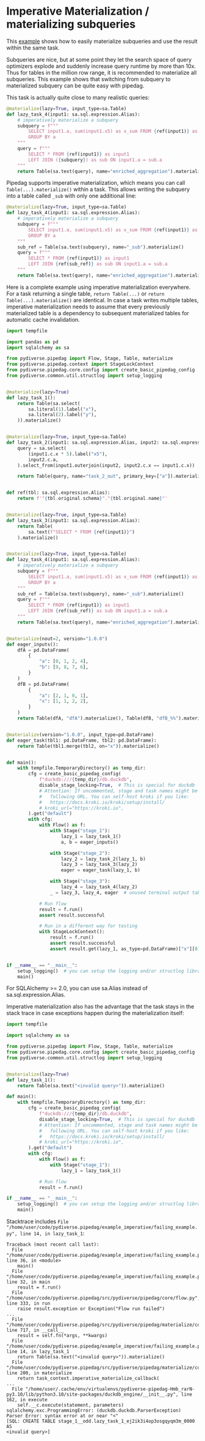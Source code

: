 # Imperative Materialization / materializing subqueries

This [example](../examples.md) shows how to easily materialize subqueries and use the result within the same task.

Subqueries are nice, but at some point they let the search space of query optimizers explode and suddenly increase
query runtime by more than 10x. Thus for tables in the million row range, it is recommended to materialize all
subqueries. This example shows that switching from subquery to materialized subquery can be quite easy with pipedag.

This task is actually quite close to many realistic queries:
```python
@materialize(lazy=True, input_type=sa.Table)
def lazy_task_4(input1: sa.sql.expression.Alias):
    # imperatively materialize a subquery
    subquery = f"""
        SELECT input1.a, sum(input1.x5) as x_sum FROM {ref(input1)} as input1
        GROUP BY a
    """
    query = f"""
        SELECT * FROM {ref(input1)} as input1
        LEFT JOIN ({subquery}) as sub ON input1.a = sub.a
    """
    return Table(sa.text(query), name="enriched_aggregation").materialize()
```

Pipedag supports imperative materialization, which means you can call `Table(...).materialize()` within a task.
This allows writing the subquery into a table called `_sub` with only one additional line:
```python
@materialize(lazy=True, input_type=sa.Table)
def lazy_task_4(input1: sa.sql.expression.Alias):
    # imperatively materialize a subquery
    subquery = f"""
        SELECT input1.a, sum(input1.x5) as x_sum FROM {ref(input1)} as input1
        GROUP BY a
    """
    sub_ref = Table(sa.text(subquery), name="_sub").materialize()
    query = f"""
        SELECT * FROM {ref(input1)} as input1
        LEFT JOIN {ref(sub_ref)} as sub ON input1.a = sub.a
    """
    return Table(sa.text(query), name="enriched_aggregation").materialize()
```

Here is a complete example using imperative materialization everywhere. For a task returning a single table,
`return Table(...)` or `return Table(...).materialize()` are identical. In case a task writes multiple tables,
imperative materialization needs to assume that every previously materialized table is a dependency to subsequent
materialized tables for automatic cache invalidation.

```python
import tempfile

import pandas as pd
import sqlalchemy as sa

from pydiverse.pipedag import Flow, Stage, Table, materialize
from pydiverse.pipedag.context import StageLockContext
from pydiverse.pipedag.core.config import create_basic_pipedag_config
from pydiverse.common.util.structlog import setup_logging


@materialize(lazy=True)
def lazy_task_1():
    return Table(sa.select(
        sa.literal(1).label("x"),
        sa.literal(2).label("y"),
    )).materialize()


@materialize(lazy=True, input_type=sa.Table)
def lazy_task_2(input1: sa.sql.expression.Alias, input2: sa.sql.expression.Alias):
    query = sa.select(
        (input1.c.x * 5).label("x5"),
        input2.c.a,
    ).select_from(input1.outerjoin(input2, input2.c.x == input1.c.x))

    return Table(query, name="task_2_out", primary_key=["a"]).materialize()


def ref(tbl: sa.sql.expression.Alias):
    return f'"{tbl.original.schema}"."{tbl.original.name}"'


@materialize(lazy=True, input_type=sa.Table)
def lazy_task_3(input1: sa.sql.expression.Alias):
    return Table(
        sa.text(f"SELECT * FROM {ref(input1)}")
    ).materialize()


@materialize(lazy=True, input_type=sa.Table)
def lazy_task_4(input1: sa.sql.expression.Alias):
    # imperatively materialize a subquery
    subquery = f"""
        SELECT input1.a, sum(input1.x5) as x_sum FROM {ref(input1)} as input1
        GROUP BY a
    """
    sub_ref = Table(sa.text(subquery), name="_sub").materialize()
    query = f"""
        SELECT * FROM {ref(input1)} as input1
        LEFT JOIN {ref(sub_ref)} as sub ON input1.a = sub.a
    """
    return Table(sa.text(query), name="enriched_aggregation").materialize()


@materialize(nout=2, version="1.0.0")
def eager_inputs():
    dfA = pd.DataFrame(
        {
            "a": [0, 1, 2, 4],
            "b": [9, 8, 7, 6],
        }
    )
    dfB = pd.DataFrame(
        {
            "a": [2, 1, 0, 1],
            "x": [1, 1, 2, 2],
        }
    )
    return Table(dfA, "dfA").materialize(), Table(dfB, "dfB_%%").materialize()


@materialize(version="1.0.0", input_type=pd.DataFrame)
def eager_task(tbl1: pd.DataFrame, tbl2: pd.DataFrame):
    return Table(tbl1.merge(tbl2, on="x")).materialize()


def main():
    with tempfile.TemporaryDirectory() as temp_dir:
        cfg = create_basic_pipedag_config(
            f"duckdb:///{temp_dir}/db.duckdb",
            disable_stage_locking=True,  # This is special for duckdb
            # Attention: If uncommented, stage and task names might be sent to the
            #   following URL. You can self-host kroki if you like:
            #   https://docs.kroki.io/kroki/setup/install/
            # kroki_url="https://kroki.io",
        ).get("default")
        with cfg:
            with Flow() as f:
                with Stage("stage_1"):
                    lazy_1 = lazy_task_1()
                    a, b = eager_inputs()

                with Stage("stage_2"):
                    lazy_2 = lazy_task_2(lazy_1, b)
                    lazy_3 = lazy_task_3(lazy_2)
                    eager = eager_task(lazy_1, b)

                with Stage("stage_3"):
                    lazy_4 = lazy_task_4(lazy_2)
                _ = lazy_3, lazy_4, eager  # unused terminal output tables

            # Run flow
            result = f.run()
            assert result.successful

            # Run in a different way for testing
            with StageLockContext():
                result = f.run()
                assert result.successful
                assert result.get(lazy_1, as_type=pd.DataFrame)["x"][0] == 1


if __name__ == "__main__":
    setup_logging()  # you can setup the logging and/or structlog libraries as you wish
    main()
```
For SQLAlchemy >= 2.0, you can use sa.Alias instead of sa.sql.expression.Alias.

Imperative materialization also has the advantage that the task stays in the stack trace in case exceptions happen
during the materialization itself:

```python
import tempfile

import sqlalchemy as sa

from pydiverse.pipedag import Flow, Stage, Table, materialize
from pydiverse.pipedag.core.config import create_basic_pipedag_config
from pydiverse.common.util.structlog import setup_logging


@materialize(lazy=True)
def lazy_task_1():
    return Table(sa.text("<invalid query>")).materialize()

def main():
    with tempfile.TemporaryDirectory() as temp_dir:
        cfg = create_basic_pipedag_config(
            f"duckdb:///{temp_dir}/db.duckdb",
            disable_stage_locking=True,  # This is special for duckdb
            # Attention: If uncommented, stage and task names might be sent to the
            #   following URL. You can self-host kroki if you like:
            #   https://docs.kroki.io/kroki/setup/install/
            # kroki_url="https://kroki.io",
        ).get("default")
        with cfg:
            with Flow() as f:
                with Stage("stage_1"):
                    lazy_1 = lazy_task_1()

            # Run flow
            result = f.run()

if __name__ == "__main__":
    setup_logging()  # you can setup the logging and/or structlog libraries as you wish
    main()
```

Stacktrace includes
`File "/home/user/code/pydiverse.pipedag/example_imperative/failing_example.py", line 14, in lazy_task_1`:

```
Traceback (most recent call last):
  File "/home/user/code/pydiverse.pipedag/example_imperative/failing_example.py", line 36, in <module>
    main()
  File "/home/user/code/pydiverse.pipedag/example_imperative/failing_example.py", line 32, in main
    result = f.run()
  File "/home/user/code/pydiverse.pipedag/src/pydiverse/pipedag/core/flow.py", line 333, in run
    raise result.exception or Exception("Flow run failed")
...
  File "/home/user/code/pydiverse.pipedag/src/pydiverse/pipedag/materialize/core.py", line 717, in __call__
    result = self.fn(*args, **kwargs)
  File "/home/user/code/pydiverse.pipedag/example_imperative/failing_example.py", line 14, in lazy_task_1
    return Table(sa.text("<invalid query>")).materialize()
  File "/home/user/code/pydiverse.pipedag/src/pydiverse/pipedag/materialize/container.py", line 200, in materialize
    return task_context.imperative_materialize_callback(
...
  File "/home/user/.cache/env/virtualenvs/pydiverse-pipedag-Hmb_rarN-py3.10/lib/python3.10/site-packages/duckdb_engine/__init__.py", line 162, in execute
    self.__c.execute(statement, parameters)
sqlalchemy.exc.ProgrammingError: (duckdb.duckdb.ParserException) Parser Error: syntax error at or near "<"
[SQL: CREATE TABLE stage_1__odd.lazy_task_1_ej2ik3i4op3osgqyqm3m_0000 AS
<invalid query>]
```

